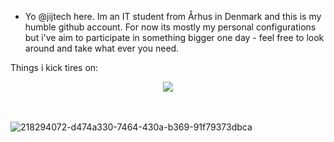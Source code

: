- Yo @jijtech here.
Im an IT student from Århus in Denmark and this is my humble github account.
For now its mostly my personal configurations but i've aim to participate in something bigger one day - feel free to look around and take what ever you need.

Things i kick tires on:

<p align="center">
  <a href="https://skillicons.dev">
    <img src="https://skillicons.dev/icons?i=git,bash,powershell,linux,kubernetes,windows,apple,vim,md,c,py" />
  </a>
</p>



<br><br>![218294072-d474a330-7464-430a-b369-91f79373dbca](https://github.com/MujtabaAsim/MujtabaAsim/assets/62666332/0438a9e1-d47d-4570-873c-5ddd59f46e9e)<br>
